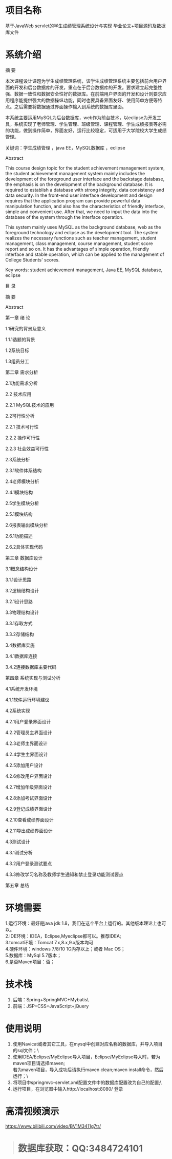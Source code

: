 # 项目名称

基于JavaWeb servlet的学生成绩管理系统设计与实现 毕业论文+项目源码及数据库文件

# 系统介绍
摘 要

本次课程设计课题为学生成绩管理系统，该学生成绩管理系统主要包括前台用户界面的开发和后台数据库的开发，重点在于后台数据库的开发。要求建立起完整性强、数据一致性和数据安全性好的数据库。在前端用户界面的开发和设计则要求应用程序能提供强大的数据操纵功能，同时也要具备界面友好、使用简单方便等特点。之后需要将数据通过界面操作输入到系统的数据库里面。

本系统主要运用MySQL为后台数据库，web作为前台技术，以eclipse为开发工具，系统实现了老师管理、学生管理、班级管理、课程管理、学生成绩报表等必需的功能，做到操作简单，界面友好，运行比较稳定，可适用于大学院校大学生成绩管理。

关键词：学生成绩管理 ，java EE，MySQL数据库 ，eclipse

Abstract

This course design topic for the student achievement management system, the student achievement management system mainly includes the development of the foreground user interface and the backstage database, the emphasis is on the development of the background database. It is required to establish a database with strong integrity, data consistency and data security. In the front-end user interface development and design requires that the application program can provide powerful data manipulation function, and also has the characteristics of friendly interface, simple and convenient use. After that, we need to input the data into the database of the system through the interface operation.

This system mainly uses MySQL as the background database, web as the foreground technology and eclipse as the development tool. The system realizes the necessary functions such as teacher management, student management, class management, course management, student score report and so on. It has the advantages of simple operation, friendly interface and stable operation, which can be applied to the management of College Students' scores.

Key words: student achievement management, Java EE, MySQL database, eclipse

目 录

摘 要

Abstract

第一章 绪 论

1.1研究的背景及意义

1.1.1选题的背景

1.2系统目标

1.3组员分工

第二章 需求分析

2.1功能需求分析

2.2 技术应用

2.2.1 MySQL技术的应用

2.2可行性分析

2.2.1 技术可行性

2.2.2 操作可行性

2.2.3 社会效益可行性

2.3系统分析

2.3.1软件体系结构

2.4老师模块分析

2.4.1模块结构

2.5学生模块分析

2.5.1模块结构

2.6报表输出模块分析

2.6.1功能描述

2.6.2具体实现代码

第三章 数据库设计

3.1概念结构设计

3.1.1设计思路

3.2逻辑结构设计

3.2.1设计思路

3.3物理结构设计

3.3.1存取方式

3.3.2存储结构

3.4数据库实施

3.4.1数据库连接

3.4.2连接数据库主要代码

第四章 系统实现与测试分析

4.1系统开发环境

4.1.1软件运行环境建议

4.2系统实现

4.2.1用户登录界面设计

4.2.2管理员主界面设计

4.2.3老师主界面设计

4.2.4学生主界面设计

4.2.5添加用户设计

4.2.6修改用户界面设计

4.2.7增加年级界面设计

4.2.8添加考试界面设计

4.2.9登记成绩界面设计

4.2.10查看成绩界面设计

4.2.11导出成绩界面设计

4.3测试设计

4.3.1测试分析

4.3.2用户登录测试要点

4.3.3修改学习名称及教师学生通知和禁止登录功能测试要点

第五章 总结
# 环境需要

1.运行环境：最好是java jdk 1.8，我们在这个平台上运行的。其他版本理论上也可以。\
2.IDE环境：IDEA，Eclipse,Myeclipse都可以。推荐IDEA;\
3.tomcat环境：Tomcat 7.x,8.x,9.x版本均可\
4.硬件环境：windows 7/8/10 1G内存以上；或者 Mac OS； \
5.数据库：MySql 5.7版本；\
6.是否Maven项目：否；

# 技术栈

1. 后端：Spring+SpringMVC+Mybatis\
2. 前端：JSP+CSS+JavaScript+jQuery

# 使用说明

1. 使用Navicat或者其它工具，在mysql中创建对应名称的数据库，并导入项目的sql文件；\
2. 使用IDEA/Eclipse/MyEclipse导入项目，Eclipse/MyEclipse导入时，若为maven项目请选择maven;\
若为maven项目，导入成功后请执行maven clean;maven install命令，然后运行；\
3. 将项目中springmvc-servlet.xml配置文件中的数据库配置改为自己的配置;\
4. 运行项目，在浏览器中输入http://localhost:8080/ 登录

# 高清视频演示

https://www.bilibili.com/video/BV1M3411g7tr/

> # **数据库获取：QQ:3484724101**

​